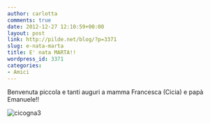 ```yaml
---
author: carlotta
comments: true
date: 2012-12-27 12:10:59+00:00
layout: post
link: http://pilde.net/blog/?p=3371
slug: e-nata-marta
title: E' nata MARTA!!
wordpress_id: 3371
categories:
- Amici
---
```


Benvenuta piccola e tanti auguri a mamma Francesca (Cicia) e papà Emanuele!!

![cicogna3](http://pilde.net/blog/wp-content/uploads/2012/12/cicogna3.jpg)
